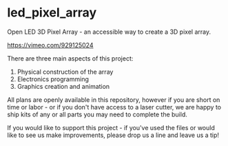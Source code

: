 # led_pixel_array
Open LED 3D Pixel Array - an accessible way to create a 3D pixel array. 

https://vimeo.com/929125024

There are three main aspects of this project:
1. Physical construction of the array
2. Electronics programming
3. Graphics creation and animation

All plans are openly available in this repository, however if you are short on time or labor - or if you don't have access to a laser cutter, we are happy to ship kits of any or all parts you may need to complete the build. 

If you would like to support this project - if you've used the files or would like to see us make improvements, please drop us a line and leave us a tip!
